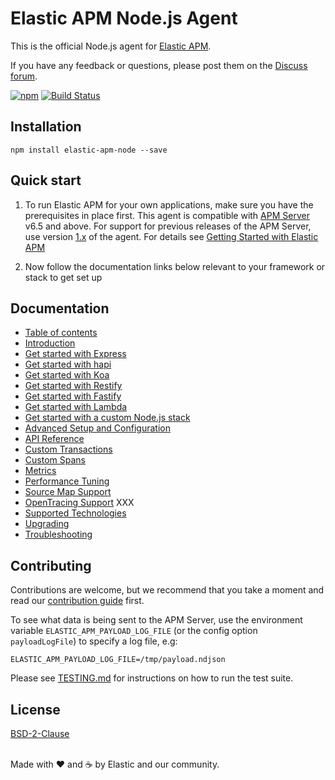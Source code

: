 # Elastic APM Node.js Agent

This is the official Node.js agent for [Elastic APM](https://www.elastic.co/solutions/apm).

If you have any feedback or questions,
please post them on the [Discuss forum](https://discuss.elastic.co/c/apm).

[![npm](https://img.shields.io/npm/v/elastic-apm-node.svg)](https://www.npmjs.com/package/elastic-apm-node)
[![Build Status](https://apm-ci.elastic.co/buildStatus/icon?job=apm-agent-nodejs%2Fapm-agent-nodejs-mbp%2F3.x)](https://apm-ci.elastic.co/job/apm-agent-nodejs/job/apm-agent-nodejs-mbp/job/3.x/)


## Installation

```
npm install elastic-apm-node --save
```

## Quick start

1. To run Elastic APM for your own applications,
   make sure you have the prerequisites in place first.
   This agent is compatible with [APM Server](https://github.com/elastic/apm-server) v6.5 and above.
   For support for previous releases of the APM Server,
   use version [1.x](https://github.com/elastic/apm-agent-nodejs/tree/1.x) of the agent.
   For details see [Getting Started with Elastic APM](https://www.elastic.co/guide/en/apm/get-started)

1. Now follow the documentation links below relevant to your framework or stack to get set up

## Documentation

- [Table of contents](https://www.elastic.co/guide/en/apm/agent/nodejs)
- [Introduction](https://www.elastic.co/guide/en/apm/agent/nodejs/current/intro.html)
- [Get started with Express](https://www.elastic.co/guide/en/apm/agent/nodejs/current/express.html)
- [Get started with hapi](https://www.elastic.co/guide/en/apm/agent/nodejs/current/hapi.html)
- [Get started with Koa](https://www.elastic.co/guide/en/apm/agent/nodejs/current/koa.html)
- [Get started with Restify](https://www.elastic.co/guide/en/apm/agent/nodejs/current/restify.html)
- [Get started with Fastify](https://www.elastic.co/guide/en/apm/agent/nodejs/current/fastify.html)
- [Get started with Lambda](https://www.elastic.co/guide/en/apm/agent/nodejs/current/lambda.html)
- [Get started with a custom Node.js stack](https://www.elastic.co/guide/en/apm/agent/nodejs/current/custom-stack.html)
- [Advanced Setup and Configuration](https://www.elastic.co/guide/en/apm/agent/nodejs/current/advanced-setup.html)
- [API Reference](https://www.elastic.co/guide/en/apm/agent/nodejs/current/api.html)
- [Custom Transactions](https://www.elastic.co/guide/en/apm/agent/nodejs/current/custom-transactions.html)
- [Custom Spans](https://www.elastic.co/guide/en/apm/agent/nodejs/current/custom-spans.html)
- [Metrics](https://www.elastic.co/guide/en/apm/agent/nodejs/current/metrics.html)
- [Performance Tuning](https://www.elastic.co/guide/en/apm/agent/nodejs/current/performance-tuning.html)
- [Source Map Support](https://www.elastic.co/guide/en/apm/agent/nodejs/current/source-maps.html)
- [OpenTracing Support](https://www.elastic.co/guide/en/apm/agent/nodejs/current/opentracing.html) XXX
- [Supported Technologies](https://www.elastic.co/guide/en/apm/agent/nodejs/current/supported-technologies.html)
- [Upgrading](https://www.elastic.co/guide/en/apm/agent/nodejs/current/upgrading.html)
- [Troubleshooting](https://www.elastic.co/guide/en/apm/agent/nodejs/current/troubleshooting.html)

## Contributing

Contributions are welcome,
but we recommend that you take a moment and read our [contribution guide](CONTRIBUTING.md) first.

To see what data is being sent to the APM Server,
use the environment variable `ELASTIC_APM_PAYLOAD_LOG_FILE` (or the config option `payloadLogFile`) to specify a log file,
e.g:

```
ELASTIC_APM_PAYLOAD_LOG_FILE=/tmp/payload.ndjson
```

Please see [TESTING.md](TESTING.md) for instructions on how to run the test suite.

## License

[BSD-2-Clause](LICENSE)

<br>Made with ♥️ and ☕️ by Elastic and our community.
